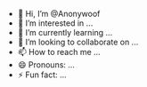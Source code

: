 - 👋 Hi, I’m @Anonywoof
- 👀 I’m interested in ...
- 🌱 I’m currently learning ...
- 💞️ I’m looking to collaborate on ...
- 📫 How to reach me ...
- 😄 Pronouns: ...
- ⚡ Fun fact: ...

<!---
Anonywoof/Anonywoof is a ✨ special ✨ repository because its `README.md` (this file) appears on your GitHub profile.
You can click the Preview link to take a look at your changes.
--->
